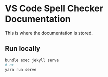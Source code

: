 # VS Code Spell Checker Documentation

This is where the documentation is stored.

## Run locally

```sh
bundle exec jekyll serve
# or
yarn run serve
```
